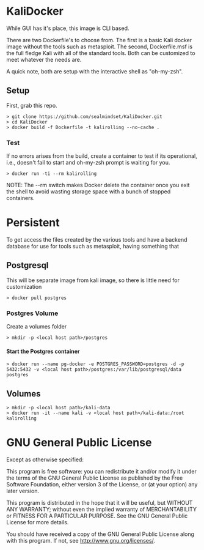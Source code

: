 # KaliDocker
While GUI has it's place, this image is CLI based.

There are two Dockerfile's to choose from. The first is a basic Kali docker image without the tools such as metasploit. The second, Dockerfile.msf is the full fledge Kali with all of the standard tools. Both can be customized to meet whatever the needs are.

A quick note, both are setup with the interactive shell as "oh-my-zsh". 

## Setup
First, grab this repo.

    > git clone https://github.com/sealmindset/KaliDocker.git
    > cd KaliDocker
    > docker build -f Dockerfile -t kalirolling --no-cache .

### Test
If no errors arises from the build, create a container to test if its operational, i.e., doesn't fail to start and oh-my-zsh prompt is waiting for you.

    > docker run -ti --rm kalirolling

NOTE: The --rm switch makes Docker delete the container once you exit the shell to avoid wasting storage space with a bunch of stopped containers.

# Persistent
To get access the files created by the various tools and have a backend database for use for tools such as metasploit, having something that

## Postgresql
This will be separate image from kali image, so there is little need for customization

    > docker pull postgres

### Postgres Volume
Create a volumes folder

    > mkdir -p <local host path>/postgres

#### Start the Postgres container
    > docker run --name pg-docker -e POSTGRES_PASSWORD=postgres -d -p 5432:5432 -v <local host path>/postgres:/var/lib/postgresql/data postgres

## Volumes

    > mkdir -p <local host path>/kali-data
    > docker run -it --name kali -v <local host path>/kali-data:/root kalirolling
    

# GNU General Public License
Except as otherwise specified:

This program is free software: you can redistribute it and/or modify it under
the terms of the GNU General Public License as published by the Free Software
Foundation, either version 3 of the License, or (at your option) any later
version.

This program is distributed in the hope that it will be useful, but WITHOUT ANY
WARRANTY; without even the implied warranty of MERCHANTABILITY or FITNESS FOR A
PARTICULAR PURPOSE. See the GNU General Public License for more details.

You should have received a copy of the GNU General Public License along with
this program. If not, see <http://www.gnu.org/licenses/>.

